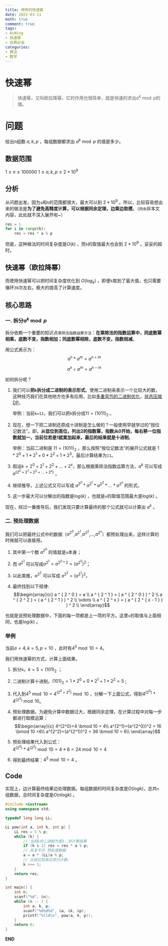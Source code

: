 ```yaml
---
title: 神奇的快速幂
date: 2022-03-11
math: true
comment: true
tags:
- AcWing
- 快速幂
- 经典必会
categories:
- 算法
- 数学
---
```


# 快速幂
> 快速幂，又叫欧拉降幂。它的作用也很简单，就是快速的求出$a^k \bmod p$的值。

# 问题
给出n组数 $a, k, p$ ，每组数据都求出 $a^k \bmod p$ 的值是多少。

## 数据范围
$1 \le n \le 100000$
$1 \le a,k,p \le 2 * 10^9$

## 分析
从问题出发。因为`a`和`k`的范围都很大，最大可以到 $2 * 10^9$ 。所以，比较容易想出来的做法是**为了避免高精度计算，可以根据同余定理，边乘边取模**。（`同余`非本文内容，此处就不深入展开啦~）
```python
res = 1
for i in range(k):
    res = res * a % p
```

但是，这种做法的时间复杂度是$O(k)$ ，而`k`的取值最大也会到 $2 * 10^9$ 。妥妥的超时。

## 快速幂（欧拉降幂）
而使用快速幂可以把时间复杂度优化到 $O(log_k)$ ，即便`k`取到了最大值，也只需要循环`30`次左右，极大的提高了计算速度。

## 核心思路
### 一. 拆分$a^k \bmod p$  
拆分依赖一个重要的知识点`乘除法指数运算方法`：**在乘除法的指数运算中，同底数幂相乘，底数不变，指数相加；同底数幂相除，底数不变，指数相减**。

用公式表示为：  
$$a^n*a^m=a^{n+m}$$

$$a^n\div{a^m}=a^{n-m}$$

如何拆分呢？  
1. 我们可以**把`k`拆分成二进制的表示形式**。使用二进制来表示一个比较大的数，这种技巧我们在其他地方也多有应用，比如[多重背包的二进制优化](https://mp.weixin.qq.com/s/kVUxs-8arLShpO0713fytg)，[状态压缩DP](https://mp.weixin.qq.com/s/jO1s6LYSlcMk-dWw-rPb2A)。

    举例：当前`k=11`，我们可以把`k`拆分成$11=(1011)_2$ 。

2. 现在，想一下把二进制还原成十进制是怎么做的？一般使用早就学过的“按位记数法”。即，**从低位到高位，列出2的指数幂，指数从0开始，每右移一位指数就加一，当前位若是1就累加起来，最后的结果就是十进制**。

    举例：当前二进制是 $11=(1011)_2$ ，那么按照“按位记数法”的展开公式就是 $1 * 2^0 + 1 * 2 ^ 1 + 0 * 2^ 2 + 1 * 2 ^ 3$，最后计算结果为`11`。

3. 假设$k=2^0+2^1+2^2+...+2^x$，那么根据乘除法指数运算方法，$a^k$ 可以写成 $a^{(2^0+2^1+2^2+...+2^x)}$ 。

4. 继续推导，上述公式又可以写成 $a^{2^0}*a^{2^1}*a^{2^2}*...*a^{2^x}$ 的形式。

5. 这一步最大可以分解出的指数是$log(k)$ ，也就是`x`的取值范围最大是$log(k)$ 。

现在，经过一番推导后，我们发现只要计算最终的那个公式就可以计算出 $a^k$ 。

### 二. 预处理数据
我们可以把最终公式中的数据（$a^{2^0}$,$a^{2^1}$,$a^{2^2}$,...,$a^{2^x}$）都预处理出来，这样计算的时候就可以直接用。

1. 其中第一个数 $a^{2^0}$ 的值就是`a`本身；
   
2. 而 $a ^ { 2 ^ 1 }$ 可以写成$a ^ { 2 ^ 1 } = a ^ { { 2 ^ 0 } * 2 } = ( a ^ { 2 ^ 0 }) ^ 2$；
   
3. 以此类推，$a^{2^2}$ 可以写成 $a^{2^2}=(a^{2^1})^2$。
   
4. 最终找到以下规律:
   $$\begin{array}{c}
        a ^ { 2 ^ 0 } = a \\ 
        a ^ { 2 ^ 1 } = ( a ^ { 2 ^ 0 } ) ^ 2 \\
        a ^ { 2 ^ 2 } = ( a ^ { 2 ^ 1 } ) ^ 2 \\
        \vdots \\
        a ^ { 2 ^ x } = ( a ^ { 2 ^ { x - 1 } } ) ^ 2 \\
    \end{array}$$
   

也就是说预处理数据中，下面的每一项都是上一项的平方。这里`x`的取值与上面相同，也是$log(k)$ 。

### 举例
当前$a=4,k=5,p=10$ ，此时有$4^5\bmod10=4$。

我们用快速幂的方式，计算上面结果。
1. 拆分`k`。$k=5=(101)_2$ ；
2. 二进制计算十进制。$(101)_2=1*{2^0} + 0 * {2^1} + 1 * {2^2}=5$ ;
3. 代入到$4^5 \bmod 10=4^{(2^0+2^2)} \bmod 10$ ，分解一下上面公式，得到$4^{(2^0)} * 4^{(2^2)} \bmod 10$。
4. 预处理数据。为避免计算中数据过大，根据同余定理，在计算过程中对每一步都进行取模运算：
    $$\begin{array}{c} 
     4^{2^0}=4 \bmod 10 = 4\\
     a^{2^1}=(a^{2^0})^2 = 16 \bmod 10 =6\\
     a^{2^2}=(a^{2^1})^2 = 36 \bmod 10 = 6\\
    \end{array}$$
    
5. 预处理结果代入到公式：  
    $4^{(2^0)} * 4^{(2^2)} \bmod 10=4*6=24\bmod 10=4$

6. 得到最终结果：$4^5\bmod10=4$ 。

## Code
实现上，边计算最终结果边处理数据。每组数据的时间复杂度是$O(logk)$，总共`n`组数据，总时间复杂度是$O(nlogk)$ 。
```cpp
#include <iostream>
using namespace std;

typedef long long LL;

LL pow(int a, int k, int p) {
    LL res = 1 % p;
    while (k) {
        // 当前k的二进制为是1，则计算结果
        if (k & 1) res = res * a % p;
        // 反复平方 预处理数据
        a = a * (LL)a % p;
        // 从低位到高位进行计算。
        k >>= 1;
    }
    return res;
}

int main() {
    int n;
    scanf("%d", &n);
    while (n -- ) {
        int a, k, p;
        scanf("%d%d%d", &a, &k, &p);
        printf("%lld\n", pow(a, k, p));
    }
    return 0;
}
```

**END**